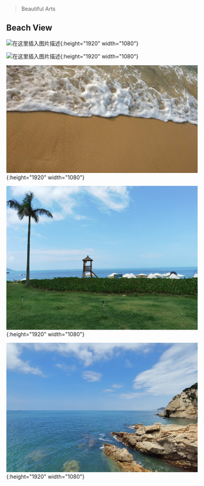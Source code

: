 ﻿
> Beautiful Arts

## Beach View

![在这里插入图片描述](/img/arts/1.jpg){:height="1920" width="1080"}

![在这里插入图片描述](/img/arts/2.jpg){:height="1920" width="1080"}

![在这里插入图片描述](/img/arts/3.jpg){:height="1920" width="1080"}

![在这里插入图片描述](/img/arts/4.jpg){:height="1920" width="1080"}

![在这里插入图片描述](/img/arts/5.jpg){:height="1920" width="1080"}